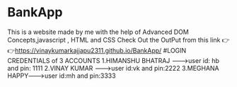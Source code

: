 # BankApp
This is a website made by me with the help of Advanced DOM Concepts,javascript , HTML and CSS
Check Out the OutPut from this link 👉👉https://vinaykumarkajjapu2311.github.io/BankApp/
#LOGIN CREDENTIALS of 3 ACCOUNTS
1.HIMANSHU BHATRAJ --->user id: hb and pin: 1111
2.VINAY KUMAR --->user id:vk and pin:2222
3.MEGHANA HAPPY--->user id:mh and pin:3333
